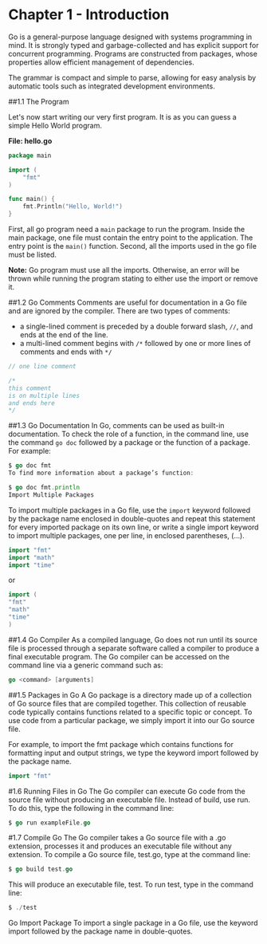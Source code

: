 # Chapter 1 - Introduction

Go is a general-purpose language designed with systems programming in mind. It is strongly typed and garbage-collected and has explicit support for concurrent programming. Programs are constructed from packages, whose properties allow efficient management of dependencies.

The grammar is compact and simple to parse, allowing for easy analysis by automatic tools such as integrated development environments.

##1.1 The Program

Let's now start writing our very first program. It is as you can guess a simple Hello World program.

**File: hello.go**
```go
package main

import (
    "fmt"
)

func main() {
    fmt.Println("Hello, World!")
}
```

First, all go program need a `main` package to run the program. Inside the main package, one file must contain the entry point to the application. The entry point is the `main()` function. Second, all the imports used in the go file must be listed.

**Note:** Go program must use all the imports. Otherwise, an error will be thrown while running the program stating to either use the import or remove it.

##1.2 Go Comments
Comments are useful for documentation in a Go file and are ignored by the compiler. There are two types of comments:

* a single-lined comment is preceded by a double forward slash, `//`, and ends at the end of the line.
* a multi-lined comment begins with `/*` followed by one or more lines of comments and ends with `*/`

```go
// one line comment

/*
this comment
is on multiple lines
and ends here
*/
```
##1.3 Go Documentation
In Go, comments can be used as built-in documentation. To check the role of a function, in the command line, use the 
command `go doc` followed by a package or the function of a package. For example:

```go
$ go doc fmt
To find more information about a package’s function:

$ go doc fmt.println
Import Multiple Packages
```

To import multiple packages in a Go file, use the `import` keyword followed by the package name enclosed in double-quotes
and repeat this statement for every imported package on its own line, or write a single import keyword to import multiple
packages, one per line, in enclosed parentheses, (…).

```go
import "fmt"
import "math"
import "time"
```
or

```go
import (
"fmt"
"math"
"time"
)
```

##1.4 Go Compiler
As a compiled language, Go does not run until its source file is processed through a separate software called a compiler
to produce a final executable program. The Go compiler can be accessed on the command line via a generic command such as:

```go
go <command> [arguments]
```

##1.5 Packages in Go
A Go package is a directory made up of a collection of Go source files that are compiled together. This collection of 
reusable code typically contains functions related to a specific topic or concept. To use code from a particular package,
we simply import it into our Go source file.

For example, to import the fmt package which contains functions for formatting input and output strings, we type the 
keyword import followed by the package name.

```go
import "fmt"
```

#1.6 Running Files in Go
The Go compiler can execute Go code from the source file without producing an executable file. Instead of build, use run. To do this, type the following in the command line:

```go 
$ go run exampleFile.go
```

#1.7 Compile Go
The Go compiler takes a Go source file with a .go extension, processes it and produces an executable file without any extension. To compile a Go source file, test.go, type at the command line:

```go
$ go build test.go
```

This will produce an executable file, test. To run test, type in the command line:

```go 
$ ./test
```

Go Import Package
To import a single package in a Go file, use the keyword import followed by the package name in double-quotes.